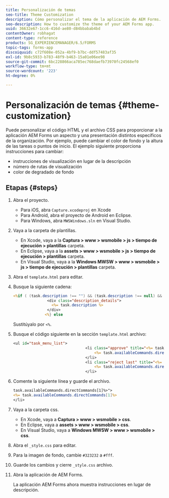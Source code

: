 ```yaml
---
title: Personalización de temas
seo-title: Theme Customization
description: Cómo personalizar el tema de la aplicación de AEM Forms.
seo-description: How to customize the theme of your AEM Forms app.
uuid: 36632e67-1cc6-416d-ae80-d84bbabab4bd
contentOwner: robhagat
content-type: reference
products: SG_EXPERIENCEMANAGER/6.5/FORMS
topic-tags: forms-app
discoiquuid: c72f608e-052a-4bf9-b7bc-ddf57483af35
exl-id: 9b8c5933-b783-48f9-b463-15a01e06ee98
source-git-commit: 6bc228866aca785ec768daefb73970fc24568ef0
workflow-type: tm+mt
source-wordcount: '223'
ht-degree: 0%

---
```


# Personalización de temas {#theme-customization}

Puede personalizar el código HTML y el archivo CSS para proporcionar a la aplicación AEM Forms un aspecto y una presentación distintos específicos de la organización. Por ejemplo, puede cambiar el color de fondo y la altura de las tareas o puntos de inicio. El ejemplo siguiente proporciona instrucciones para cambiar:

* instrucciones de visualización en lugar de la descripción
* número de rutas de visualización
* color de degradado de fondo

## Etapas {#steps}

1. Abra el proyecto.

   * Para iOS, abra `Capture.xcodeproj` en Xcode
   * Para Android, abra el proyecto de Android en Eclipse.
   * Para Windows, abra `MWSWindows.sln` en Visual Studio.

1. Vaya a la carpeta de plantillas.

   * En Xcode, vaya a la **Captura > www > wsmobile > js > tiempo de ejecución > plantillas** carpeta.
   * En Eclipse, vaya a la **assets > www > wsmobile > js > tiempo de ejecución > plantillas** carpeta.
   * En Visual Studio, vaya a la **Windows MWSW > www > wsmobile > js > tiempo de ejecución > plantillas** carpeta.

1. Abra el `template.html` para editar.
1. Busque la siguiente cadena:

   ```jsp
   <%if ( (task.description !== "") && (task.description !== null) && (typeof task.description !== null) && (typeof task.description !== 'undefined') ) {%>
                  <div class="description_details">
                    <%= task.description %>
                  </div>
                 <%} else
   ```

   Sustitúyalo por `<%`.

1. Busque el código siguiente en la sección `template.html` archivo:

   ```jsp
   <ul id="task_menu_list">
                                   <li class="approve" title="<%= task.availableCommands.directCommands[0]%>" data-routename="<%= task.availableCommands.directCommands[0]%>">
                                       <%= task.availableCommands.directCommands[0]%>
                                   </li>
                                   <li class="reject last" title="<%= task.availableCommands.directCommands[1]%>" data-routename="<%= task.availableCommands.directCommands[1]%>">
                                       <%= task.availableCommands.directCommands[1]%>
                                   </li>
   ```

1. Comente la siguiente línea y guarde el archivo.

   ```jsp
   task.availableCommands.directCommands[1]%>">
   <%= task.availableCommands.directCommands[1]%>
   </li>
   ```

1. Vaya a la carpeta css.

   * En Xcode, vaya a **Captura > www > wsmobile > css**.
   * En Eclipse, vaya a **assets > www > wsmobile > css**.
   * En Visual Studio, vaya a **Windows MWSW > www > wsmobile > css**.

1. Abra el `_style.css` para editar.
1. Para la imagen de fondo, cambie `#323232` a `#fff`.
1. Guarde los cambios y cierre `_style.css` archivo.
1. Abra la aplicación de AEM Forms.

   La aplicación AEM Forms ahora muestra instrucciones en lugar de descripción.

